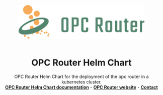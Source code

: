 <div align="center">
  <a href="https://opc-router.com/?utm_source=GitHub&utm_medium=HelmChart&utm_campaign=OpcRouterChart">
    <img src="https://raw.githubusercontent.com/OPC-Router/helm-charts/main/img/opc_router_logo.png" alt="Logo" >
  </a>
    <br />
    <br />
  <h1 align="center">OPC Router Helm Chart</h1>
  <p align="center">
    OPC Router Helm Chart for the deployment of the opc router in a kubernetes cluster.
    <br />
    <a href="https://github.com/OPC-Router/helm-charts"><strong>OPC Router Helm Chart documentation</strong></a>
    -
    <a href="https://opc-router.com/?utm_source=GitHub&utm_medium=HelmChart&utm_campaign=OpcRouterChart"><strong>OPC Router website</strong></a>
    -
    <a href="https://www.opc-router.com/contact-and-support/?utm_source=GitHub&utm_medium=HelmChart&utm_campaign=OpcRouterChart"><strong>Contact</strong></a>
    <br />
    <br />
  </p>
</div>
